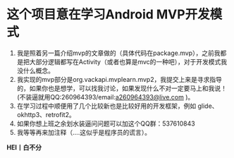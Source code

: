 #  **这个项目意在学习Android MVP开发模式**
1. 我是照着另一篇介绍mvp的文章做的（具体代码在package.mvp），之前我都是把大部分逻辑都写在Activity（或者也算是mvc的一种吧），对于开发模式我没什么概念。
2. 我实现的mvp部分是org.vackapi.mvplearn.mvp2，我提交上来是寻求指导的，如果你也是想学，可以找我讨论，如果发现什么不对一定要马上和我说！(不装逼就用QQ:260964393/email:a260964393@live.com )。
3. 在学习过程中顺便用了几个比较新也是比较好用的开发框架，例如 glide、okhttp3、retrofit2。
4. 如果你想上班之余划水装逼问问题可以加这个QQ群：537610843
5. 我等等再来加注释（....这似乎是程序员的谎言）。

**HEI丨白不分**
